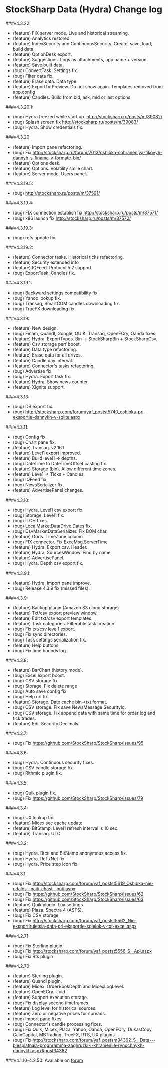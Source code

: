 StockSharp Data (Hydra) Change log
========================
###v4.3.22:
* (feature) FIX server mode. Live and historical streaming.
* (feature) Analytics restored.
* (feature) IndexSecurity and ContinuousSecurity. Create, save, load, build data.
* (feature) OptionDesk export.
* (feature) Suggestions. Logs as attachments, app name + version.
* (feature) Save built data.
* (bug) ConvertTask. Settings fix.
* (bug) Filter data fix.
* (feature) Erase data. Data type.
* (feature) ExportTxtPreview. Do not show again. Templates removed from app.config
* (feature) Candles. Build from bid, ask, mid or last options.

###v4.3.20.1:
* (bug) Hydra freezed while start up. http://stocksharp.ru/posts/m/39082/
* (bug) Splash screen fix http://stocksharp.ru/posts/m/39083/
* (bug) Hydra. Show credentials fix.

###v4.3.20:
* (feature) Import pane refactoring.
* (bug) Fix http://stocksharp.ru/forum/7013/oshibka-sohraneniya-tikovyh-dannyh-s-finama-v-formate-bin/
* (feature) Options desk.
* (feature) Options. Volatility smile chart.
* (feature) Server mode. Users panel.

###v4.3.19.5:
* (bug) http://stocksharp.ru/posts/m/37591/

###v4.3.19.4:
* (bug) FIX connection establish fix http://stocksharp.ru/posts/m/37571/
* (bug) x86 launch fix http://stocksharp.ru/posts/m/37572/

###v4.3.19.3:
* (bug) refs update fix.

###v4.3.19.2:
* (feature) Connector tasks. Historical ticks refactoring.
* (feature) Security extended info
* (feature) IQFeed. Protocol 5.2 support.
* (bug) ExportTask. Candles fix.

###v4.3.19.1:
* (bug) Backward settings compatibility fix.
* (bug) Yahoo lookup fix.
* (bug) Transaq, SmartCOM candles downloading fix.
* (bug) TrueFX downloading fix.

###v4.3.19:
* (feature) New design.
* (bug) Finam, Quandl, Google, QUIK, Transaq, OpenECry, Oanda fixes.
* (feature) Hydra. ExportTypes. Bin -> StockSharpBin + StockSharpCsv.
* (feature) Csv storage perf boost.
* (feature) Data type refactoring.
* (feature) Erase data for all drives.
* (feature) Candle day interval.
* (feature) Connector's tasks refactoring.
* (bug) Advertise fix.
* (bug) Hydra. Export task fix.
* (feature) Hydra. Show news counter.
* (feature) Xignite support.

###v4.3.13:
* (bug) DB export fix.
* (bug) http://stocksharp.com/forum/yaf_postst5740_oshibka-pri-eksportie-dannykh-v-sqlite.aspx

###v4.3.11:
* (bug) Config fix.
* (bug) Chart pane fix.
* (feature) Transaq. v2.16.1
* (feature) Level1 export improved.
* (feature) Build level1 -> depths.
* (bug) DateTime to DateTimeOffset casting fix.
* (feature) Storage (bin). Allow different time zones.
* (feature) Leve1 -> Ticks + Candles.
* (bug) IQFeed fix.
* (bug) NewsSerializer fix.
* (feature) AdvertisePanel changes.

###v4.3.10:
* (bug) Hydra. Level1 csv export fix.
* (bug) Storage. Level1 fix.
* (bug) ITCH fixes.
* (bug) LocalMarketDataDrive.Dates fix.
* (bug) CsvMarketDataSerializer. Fix BOM char.
* (feature) Grids. TimeZone column
* (bug) FIX connector. Fix ExecMsg.ServerTime
* (feature) Hydra. Export csv. Header.
* (feature) Hydra. SourcesWindow. Find by name.
* (feature) AdvertisePanel.
* (bug) Hydra. Depth csv export fix.

###v4.3.9.1:
* (feature) Hydra. Import pane improve.
* (bug) Release 4.3.9 fix (missed files).

###v4.3.9:
* (feature) Backup plugin (Amazon S3 cloud storage)
* (feature) Txt/csv export preview window.
* (feature) Edit txt/csv export templates.
* (feature) Task categories. Filterable task creation.
* (bug) Fix txt/csv level1 export.
* (bug) Fix sync directories.
* (bug) Task settings serialization fix.
* (feature) Help buttons.
* (bug) Fix time bounds log.

###v4.3.8:
* (feature) BarChart (history mode).
* (bug) Excel export boost.
* (bug) CSV storage fix.
* (bug) Storage. Fix delete range
* (bug) Auto save config fix.
* (bug) Help url fix.
* (feature) Storage. Date cache bin->txt format.
* (bug) CSV storage. Fix save NewsMessage.SecurityId.
* (bug) CSV storage. Fix append data with same time for order log and tick trades.
* (feature) Edit Security.Decimals.

###v4.3.7:
* (bug) Fix https://github.com/StockSharp/StockSharp/issues/95

###v4.3.6:
* (bug) Hydra. Continuous security fixes.
* (bug) CSV candle storage fix.
* (bug) Rithmic plugin fix.

###v4.3.5:
* (bug) Quik plugin fix.
* (bug) Fix https://github.com/StockSharp/StockSharp/issues/79

###v4.3.4:
* (bug) UX lookup fix.
* (feature) Micex sec cache update.
* (feature) BitStamp. Level1 refresh interval is 10 sec.
* (feature) Transaq. UTC

###v4.3.2:
* (bug) Hydra. Btce and BitStamp anonymous access fix.
* (bug) Hydra. Ref xNet fix.
* (bug) Hydra. Price step icon fix.

###v4.3.1:
* (bug) Fix http://stocksharp.com/forum/yaf_postst5619_Oshibka-nie-udalos--naiti-chast--puti.aspx
* (bug) Fix https://github.com/StockSharp/StockSharp/issues/62
* (bug) Fix https://github.com/StockSharp/StockSharp/issues/63
* (feature) Quik plugin. Lua settings.
* (feature) Plaza. Spectra 4 (ASTS).
* (bug) Fix CSV storage
* (bug) Fix http://stocksharp.com/forum/yaf_postst5562_Nie-eksportiruietsia-data-pri-eksportie-sdielok-v-txt-excel.aspx

###v4.2.71:
* (bug) Fix Sterling plugin
* (bug) Fix http://stocksharp.com/forum/yaf_postst5556_S--Api.aspx
* (bug) Fix Rts plugin

###v4.2.70:
* (feature) Sterling plugin.
* (feature) Quandl plugin.
* (feature) Micex. OrderBookDepth and MicexLogLevel.
* (feature) OpenECry. Uuid
* (feature) Support execution storage.
* (bug) Fix display second timeframes.
* (feature) Log level for historical sources.
* (feature) Zero or negative prices for spreads.
* (bug) Import pane fixes.
* (bug) Connector's candle processing fixes.
* (bug) Fix Quik, Micex, Plaza, Yahoo, Oanda, OpenECry, DukasCopy, GainCapital, MBTrading, TrueFX, RTS, UX plugins.
* (bug) Fix http://stocksharp.com/forum/yaf_postsm34362_S--Data---biesplatnaia-proghramma-zaghruzki-i-khranieniie-rynochnykh-dannykh.aspx#post34362

###v4.1.10-4.2.50:
Available on [forum](http://stocksharp.com/forum/yaf_postst2541_S--Data---biesplatnaia-proghramma-zaghruzki-i-khranieniie-rynochnykh-dannykh.aspx)